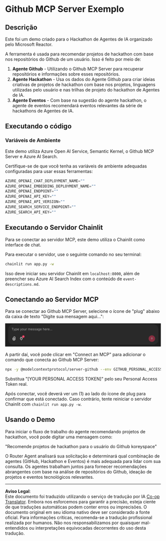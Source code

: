 <!--
CO_OP_TRANSLATOR_METADATA:
{
  "original_hash": "9bf0395cbc541ce8db2a9699c8678dfc",
  "translation_date": "2025-08-29T13:30:40+00:00",
  "source_file": "11-agentic-protocols/code_samples/github-mcp/README.md",
  "language_code": "br"
}
-->
# Github MCP Server Exemplo

## Descrição

Este foi um demo criado para o Hackathon de Agentes de IA organizado pelo Microsoft Reactor.

A ferramenta é usada para recomendar projetos de hackathon com base nos repositórios do Github de um usuário. Isso é feito por meio de:

1. **Agente Github** - Utilizando o Github MCP Server para recuperar repositórios e informações sobre esses repositórios.
2. **Agente Hackathon** - Usa os dados do Agente Github para criar ideias criativas de projetos de hackathon com base nos projetos, linguagens utilizadas pelo usuário e nas trilhas de projeto do hackathon de Agentes de IA.
3. **Agente Eventos** - Com base na sugestão do agente hackathon, o agente de eventos recomendará eventos relevantes da série de hackathons de Agentes de IA.

## Executando o código 

### Variáveis de Ambiente

Este demo utiliza Azure Open AI Service, Semantic Kernel, o Github MCP Server e Azure AI Search.

Certifique-se de que você tenha as variáveis de ambiente adequadas configuradas para usar essas ferramentas:

```python
AZURE_OPENAI_CHAT_DEPLOYMENT_NAME=""
AZURE_OPENAI_EMBEDDING_DEPLOYMENT_NAME=""
AZURE_OPENAI_ENDPOINT=""
AZURE_OPENAI_API_KEY=""
AZURE_OPENAI_API_VERSION=""
AZURE_SEARCH_SERVICE_ENDPOINT=""
AZURE_SEARCH_API_KEY=""
``` 

## Executando o Servidor Chainlit

Para se conectar ao servidor MCP, este demo utiliza o Chainlit como interface de chat.

Para executar o servidor, use o seguinte comando no seu terminal:

```bash
chainlit run app.py -w
```

Isso deve iniciar seu servidor Chainlit em `localhost:8000`, além de preencher seu Azure AI Search Index com o conteúdo de `event-descriptions.md`.

## Conectando ao Servidor MCP

Para se conectar ao Github MCP Server, selecione o ícone de "plug" abaixo da caixa de texto "Digite sua mensagem aqui...":

![MCP Connect](../../../../../translated_images/mcp-chainlit-1.7ed66d648e3cfb28f1ea5f320b91e4404df4a24a0f236ce3de999666621f1cfc.br.png)

A partir daí, você pode clicar em "Connect an MCP" para adicionar o comando que conecta ao Github MCP Server:

```bash
npx -y @modelcontextprotocol/server-github --env GITHUB_PERSONAL_ACCESS_TOKEN=[YOUR PERSONAL ACCESS TOKEN]
```

Substitua "[YOUR PERSONAL ACCESS TOKEN]" pelo seu Personal Access Token real.

Após conectar, você deverá ver um (1) ao lado do ícone de plug para confirmar que está conectado. Caso contrário, tente reiniciar o servidor Chainlit com `chainlit run app.py -w`.

## Usando o Demo 

Para iniciar o fluxo de trabalho do agente recomendando projetos de hackathon, você pode digitar uma mensagem como:

"Recomende projetos de hackathon para o usuário do Github koreyspace"

O Router Agent analisará sua solicitação e determinará qual combinação de agentes (GitHub, Hackathon e Eventos) é mais adequada para lidar com sua consulta. Os agentes trabalham juntos para fornecer recomendações abrangentes com base na análise de repositórios do Github, ideação de projetos e eventos tecnológicos relevantes.

---

**Aviso Legal**:  
Este documento foi traduzido utilizando o serviço de tradução por IA [Co-op Translator](https://github.com/Azure/co-op-translator). Embora nos esforcemos para garantir a precisão, esteja ciente de que traduções automáticas podem conter erros ou imprecisões. O documento original em seu idioma nativo deve ser considerado a fonte oficial. Para informações críticas, recomenda-se a tradução profissional realizada por humanos. Não nos responsabilizamos por quaisquer mal-entendidos ou interpretações equivocadas decorrentes do uso desta tradução.